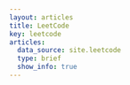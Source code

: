 ```yaml
---
layout: articles
title: LeetCode
key: leetcode
articles:
  data_source: site.leetcode
  type: brief
  show_info: true
---
```


<div class="article__content" markdown="1">